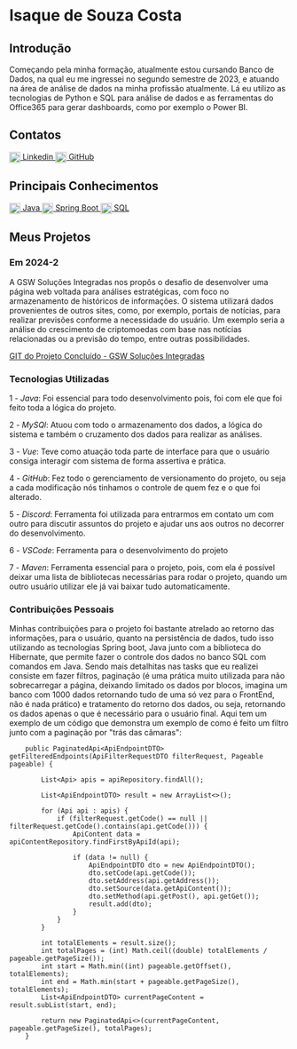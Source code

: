 # Isaque de Souza Costa

## Introdução
Começando pela minha formação, atualmente estou cursando Banco de Dados, na qual eu me ingressei no segundo semestre de 2023, e atuando na área de análise de dados na minha profissão atualmente. Lá eu utilizo as tecnologias de Python e SQL para análise de dados e as ferramentas do Office365 para gerar dashboards, como por exemplo o Power BI.

## Contatos
<a href="https://www.linkedin.com/in/seu-usuario" target="_blank">
  <img src="https://cdn.jsdelivr.net/gh/devicons/devicon/icons/linkedin/linkedin-original.svg" alt="LinkedIn" width="20" style="vertical-align: middle;"/>
  Linkedin
</a>
<a href="https://github.com/Isaque-BD" target="_blank">
  <img src="https://cdn.jsdelivr.net/gh/devicons/devicon/icons/github/github-original.svg" alt="GitHub" width="20" style="vertical-align: middle;"/>
  GitHub
</a>

## Principais Conhecimentos

<a href="https://www.java.com" target="_blank">
  <img src="https://cdn.jsdelivr.net/gh/devicons/devicon/icons/java/java-original.svg" alt="Java" width="20" style="vertical-align: middle;"/>
  Java
</a>
<a href="https://spring.io/projects/spring-boot" target="_blank">
  <img src="https://cdn.jsdelivr.net/gh/devicons/devicon/icons/spring/spring-original.svg" alt="Spring Boot" width="20" style="vertical-align: middle;"/>
  Spring Boot
</a>
<a href="https://www.mysql.com" target="_blank">
  <img src="https://cdn.jsdelivr.net/gh/devicons/devicon/icons/mysql/mysql-original.svg" alt="SQL" width="20" style="vertical-align: middle;"/>
  SQL
</a>

## Meus Projetos

### Em 2024-2
A GSW Soluções Integradas nos propôs o desafio de desenvolver uma página web voltada para análises estratégicas, com foco no armazenamento de históricos de informações. O sistema utilizará dados provenientes de outros sites, como, por exemplo, portais de notícias, para realizar previsões conforme a necessidade do usuário. Um exemplo seria a análise do crescimento de criptomoedas com base nas notícias relacionadas ou a previsão do tempo, entre outras possibilidades.

[GIT do Projeto Concluído - GSW Soluções Integradas](https://github.com/Morpheus-Fatec/morpheus/tree/main)

### Tecnologias Utilizadas
1 - *Java*: Foi essencial para todo desenvolvimento pois, foi com ele que foi feito toda a lógica do projeto.

2 - *MySQl*: Atuou com todo o armazenamento dos dados, a lógica do sistema e também o cruzamento dos dados para realizar as análises.

3 - *Vue*: Teve como atuação toda parte de interface para que o usuário consiga interagir com sistema de forma assertiva e prática.

4 - *GitHub*: Fez todo o gerenciamento de versionamento do projeto, ou seja a cada modificação nós tinhamos o controle de quem fez e o que foi alterado.

5 - *Discord*: Ferramenta foi utilizada para entrarmos em contato um com outro para discutir assuntos do projeto e ajudar uns aos outros no decorrer do desenvolvimento.

6 - *VSCode*: Ferramenta para o desenvolvimento do projeto

7 - *Maven*: Ferramenta essencial para o projeto, pois, com ela é possível deixar uma lista de bibliotecas necessárias para rodar o projeto, quando um outro usuário utilizar ele já vai baixar tudo automaticamente.

### Contribuições Pessoais

Minhas contribuições para o projeto foi bastante atrelado ao retorno das informações, para o usuário, quanto na persistência de dados, tudo isso utilizando as tecnologias Spring boot, Java junto com a biblioteca do Hibernate, que permite fazer o controle dos dados no banco SQL com comandos em Java. Sendo mais detalhitas nas tasks que eu realizei consiste em fazer filtros, paginação (é uma prática muito utilizada para não sobrecarregar a página, deixando limitado os dados por blocos, imagina um banco com 1000 dados retornando tudo de uma só vez para o FrontEnd, não é nada prático) e tratamento do retorno dos dados, ou seja, retornando os dados apenas o que é necessário para o usuário final.
Aqui tem um exemplo de um código que demonstra um exemplo de como é feito um filtro junto com a paginação por "trás das câmaras":
```
    public PaginatedApi<ApiEndpointDTO> getFilteredEndpoints(ApiFilterRequestDTO filterRequest, Pageable pageable) {

        List<Api> apis = apiRepository.findAll();

        List<ApiEndpointDTO> result = new ArrayList<>();

        for (Api api : apis) {
            if (filterRequest.getCode() == null || filterRequest.getCode().contains(api.getCode())) {
                ApiContent data = apiContentRepository.findFirstByApiId(api);

                if (data != null) {
                    ApiEndpointDTO dto = new ApiEndpointDTO();
                    dto.setCode(api.getCode());
                    dto.setAddress(api.getAddress());
                    dto.setSource(data.getApiContent());
                    dto.setMethod(api.getPost(), api.getGet());
                    result.add(dto);
                }
            }
        }

        int totalElements = result.size();
        int totalPages = (int) Math.ceil((double) totalElements / pageable.getPageSize());
        int start = Math.min((int) pageable.getOffset(), totalElements);
        int end = Math.min(start + pageable.getPageSize(), totalElements);
        List<ApiEndpointDTO> currentPageContent = result.subList(start, end);

        return new PaginatedApi<>(currentPageContent, pageable.getPageSize(), totalPages);
    }

```








